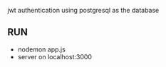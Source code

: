jwt authentication using postgresql as the database
## RUN
* nodemon app.js
* server on localhost:3000
